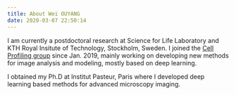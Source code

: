 ```yaml
---
title: About Wei OUYANG
date: 2020-03-07 22:50:14
---
```

I am currently a postdoctoral research at Science for Life Laboratory and KTH Royal Insitute of Technology, Stockholm, Sweden. I joined the [Cell Profiling group](https://cellprofiling.org/) since Jan. 2019, mainly working on developing new methods for image analysis and modeling, mostly based on deep learning.

I obtained my Ph.D at Institut Pasteur, Paris where I developed deep learning based methods for advanced microscopy imaging.


